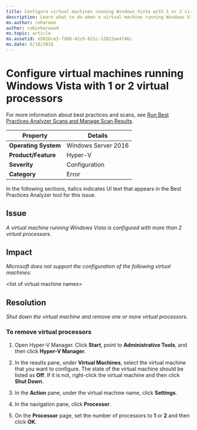 ```yaml
---
title: Configure virtual machines running Windows Vista with 1 or 2 virtual processors
description: Learn what to do when a virtual machine running Windows Vista is configured with more than 2 virtual processors.
ms.author: roharwoo
author: robinharwood
ms.topic: article
ms.assetid: e562bce3-fd68-42c9-821c-12022ae4746c
ms.date: 8/16/2016
---
```

# Configure virtual machines running Windows Vista with 1 or 2 virtual processors

>

For more information about best practices and scans, see [Run Best Practices Analyzer Scans and Manage Scan Results](/previous-versions/windows/it-pro/windows-server-2012-R2-and-2012/hh831400(v=ws.11)).

|Property|Details|
|-|-|
|**Operating System**|Windows Server 2016|
|**Product/Feature**|Hyper-V|
|**Severity**|Configuration|
|**Category**|Error|

In the following sections, italics indicates UI text that appears in the Best Practices Analyzer tool for this issue.

## Issue

*A virtual machine running Windows Vista is configured with more than 2 virtual processors.*

## Impact

*Microsoft does not support the configuration of the following virtual machines:*

\<list of virtual machine names>

## Resolution

*Shut down the virtual machine and remove one or more virtual processors.*

### To remove virtual processors

1.  Open Hyper-V Manager. Click **Start**, point to **Administrative Tools**, and then click **Hyper-V Manager**.

2.  In the results pane, under **Virtual Machines**, select the virtual machine that you want to configure. The state of the virtual machine should be listed as **Off**. If it is not, right-click the virtual machine and then click **Shut Down**.

3.  In the **Action** pane, under the virtual machine name, click **Settings**.

4.  In the navigation pane, click **Processor**.

5.  On the **Processor** page, set the number of processors to **1** or **2** and then click **OK**.

